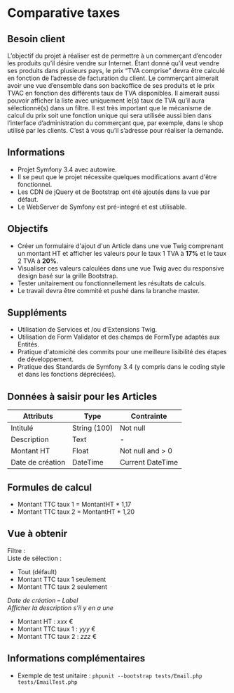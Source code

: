Comparative taxes
=================

## Besoin client

L’objectif du projet à réaliser est de permettre à un commerçant d’encoder les produits qu’il désire vendre sur Internet. Étant donné qu’il veut vendre ses produits dans plusieurs pays, le prix “TVA comprise” devra être calculé en fonction de l’adresse de facturation du client. Le commerçant aimerait avoir une vue d’ensemble dans son backoffice de ses produits et le prix TVAC en fonction des différents taux de TVA disponibles. Il aimerait aussi pouvoir afficher la liste avec uniquement le(s) taux de TVA qu’il aura sélectionné(s) dans un filtre. Il est très important que le mécanisme de calcul du prix soit une fonction unique qui sera utilisée aussi bien dans l’interface d’administration du commerçant que, par exemple, dans le shop utilisé par les clients. C’est à vous qu’il s’adresse pour réaliser la demande.

## Informations
- Projet Symfony 3.4 avec autowire.
- Il se peut que le projet nécessite quelques modifications avant d'être fonctionnel.
- Les CDN de jQuery et de Bootstrap ont été ajoutés dans la vue par défaut.
- Le WebServer de Symfony est pré-integré et est utilisable.

## Objectifs
- Créer un formulaire d'ajout d'un Article dans une vue Twig comprenant un montant HT et afficher les valeurs pour le taux 1 TVA à **17%** et le taux 2 TVA à **20%**.
- Visualiser ces valeurs calculées dans une vue Twig avec du responsive design basé sur la grille Bootstrap.
- Tester unitairement ou fonctionnellement les résultats de calculs.
- Le travail devra être commité et pushé dans la branche master.

## Suppléments 
- Utilisation de Services et /ou d'Extensions Twig.
- Utilisation de Form Validator et des champs de FormType adaptés aux Entités.
- Pratique d'atomicité des commits pour une meilleure lisibilité des étapes de développement.
- Pratique des Standards de Symfony 3.4 (y compris dans le coding style et dans les fonctions dépréciées).

## Données à saisir pour les Articles
<table>
    <thead>
        <tr>
            <th>Attributs</th>
            <th>Type</th>
            <th>Contrainte</th>
        </tr>
    </thead>
    <tbody>
        <tr>
            <td>Intitulé</td>
            <td>String (100)</td>
            <td>Not null</td>
        </tr>
        <tr>
            <td>Description</td>
            <td>Text</td>
            <td>-</td>
        </tr>
        <tr>
            <td>Montant HT</td>
            <td>Float</td>
            <td>Not null and > 0</td>
        </tr>
        <tr>
            <td>Date de création</td>
            <td>DateTime</td>
            <td>Current DateTime</td>
        </tr>
    </tbody>
</table>

## Formules de calcul
- Montant TTC taux 1 = MontantHT * 1,17<br />
- Montant TTC taux 2 = MontantHT * 1,20

## Vue à obtenir
Filtre : <br />
Liste de sélection : <br /> 
- Tout (défault)
- Montant TTC taux 1 seulement 
- Montant TTC taux 2 seulement 

_Date de création_ – _Label_<br />
_Afficher la description s'il y en a une_<br />
- Montant HT : _xxx_ €
- Montant TTC taux 1 : _yyy_ € 	
- Montant TTC taux 2 : _zzz_ €	

## Informations complémentaires
- Exemple de test unitaire : ```phpunit --bootstrap tests/Email.php tests/EmailTest.php```
